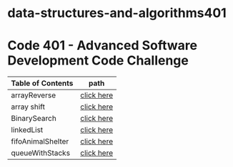 # data-structures-and-algorithms401

# Code 401 - Advanced Software Development Code Challenge

| Table of Contents | path |
| ---- | ---- |
| arrayReverse | [click here](challenges/arrayReverse/readme.md) |
| array shift  | [click here](challenges/arrayShift/readme.md) |
| BinarySearch | [click here](challenges/arrayBinarySearch/readme.md) |
| linkedList | [click here](challenges/linkedList/readme.md) |
| fifoAnimalShelter | [click here](challenges/fifoAnimalShelter/readme.md) |
| queueWithStacks | [click here](challenges/queueWithStacks/readme.md) |

